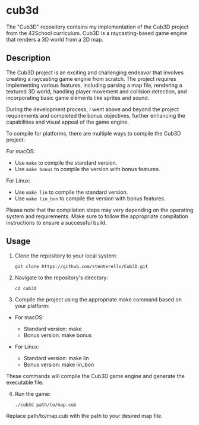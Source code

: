 # cub3d

The "Cub3D" repository contains my implementation of the Cub3D project from the 42School curriculum. Cub3D is a raycasting-based game engine that renders a 3D world from a 2D map.

## Description

The Cub3D project is an exciting and challenging endeavor that involves creating a raycasting game engine from scratch. The project requires implementing various features, including parsing a map file, rendering a textured 3D world, handling player movement and collision detection, and incorporating basic game elements like sprites and sound.

During the development process, I went above and beyond the project requirements and completed the bonus objectives, further enhancing the capabilities and visual appeal of the game engine.

To compile for platforms, there are multiple ways to compile the Cub3D project:

For macOS:

- Use `make` to compile the standard version.
- Use `make bonus` to compile the version with bonus features.

For Linux:

- Use `make lin` to compile the standard version.
- Use `make lin_bon` to compile the version with bonus features.

Please note that the compilation steps may vary depending on the operating system and requirements. Make sure to follow the appropriate compilation instructions to ensure a successful build.


## Usage

1. Clone the repository to your local system:
	```shell
	git clone https://github.com/stenterello/Cub3D.git

2. Navigate to the repository's directory:
	```shell
	cd cub3d

3. Compile the project using the appropriate make command based on your platform:

- For macOS:

	- Standard version: make
	- Bonus version: make bonus

- For Linux:

	- Standard version: make lin
	- Bonus version: make lin_bon

These commands will compile the Cub3D game engine and generate the executable file.

4. Run the game:
	```shell
	./cub3d path/to/map.cub

Replace path/to/map.cub with the path to your desired map file. 

